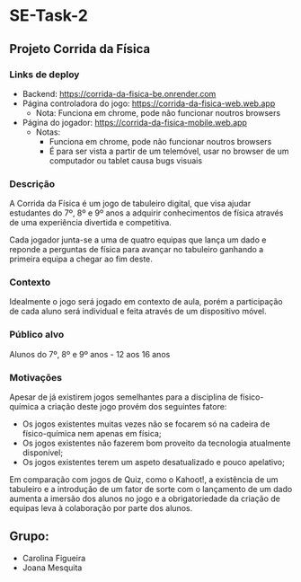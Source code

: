 # SE-Task-2

## Projeto Corrida da Física

### Links de deploy

- Backend: https://corrida-da-fisica-be.onrender.com
- Página controladora do jogo: https://corrida-da-fisica-web.web.app        
    - Nota: Funciona em chrome, pode não funcionar noutros browsers
- Página do jogador: https://corrida-da-fisica-mobile.web.app 
    - Notas: 
        - Funciona em chrome, pode não funcionar noutros browsers
        - É para ser vista a partir de um telemóvel, usar no browser de um computador ou tablet causa bugs visuais

### Descrição

A Corrida da Física é um jogo de tabuleiro digital, que visa ajudar estudantes do 7º, 8º e 9º anos a adquirir conhecimentos de física através de uma experiência divertida e competitiva.

Cada jogador junta-se a uma de quatro equipas que lança um dado e reponde a perguntas de física para avançar no tabuleiro ganhando a primeira equipa a chegar ao fim deste.

### Contexto

Idealmente o jogo será jogado em contexto de aula, porém a participação de cada aluno será individual e feita através de um dispositivo móvel.

### Público alvo

Alunos do 7º, 8º e 9º anos - 12 aos 16 anos

### Motivações

Apesar de já existirem jogos semelhantes para a disciplina de físico-química a criação deste jogo provém dos seguintes fatore:
- Os jogos existentes muitas vezes não se focarem só na cadeira de físico-química nem apenas em física;
- Os jogos existentes não fazerem bom proveito da tecnologia atualmente disponível;
- Os jogos existentes terem um aspeto desatualizado e pouco apelativo;

Em comparação com jogos de Quiz, como o Kahoot!, a existência de um tabuleiro e a introdução de um fator de sorte com o lançamento de um dado aumenta a imersão dos alunos no jogo e a obrigatoriedade da criação de equipas leva à colaboração por parte dos alunos.

## Grupo:
- Carolina Figueira
- Joana Mesquita
